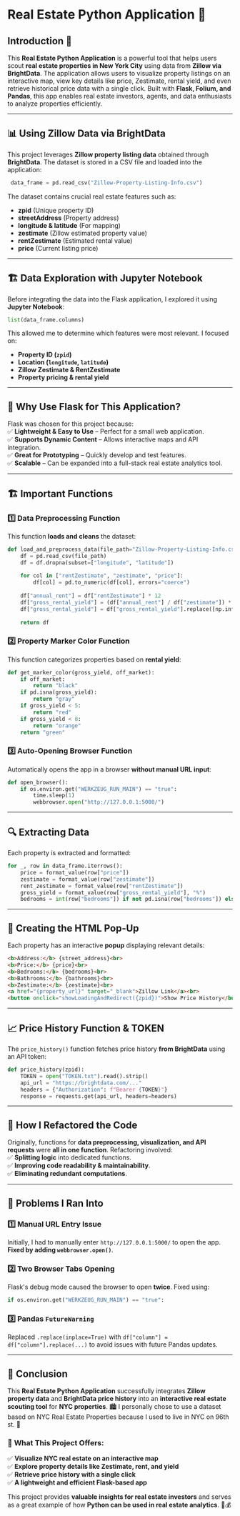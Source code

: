 # Real Estate Python Application 🏡

## Introduction 📌
This **Real Estate Python Application** is a powerful tool that helps users scout **real estate properties in New York City** using data from **Zillow via BrightData**. The application allows users to visualize property listings on an interactive map, view key details like price, Zestimate, rental yield, and even retrieve historical price data with a single click. Built with **Flask, Folium, and Pandas**, this app enables real estate investors, agents, and data enthusiasts to analyze properties efficiently.

---

## 📊 Using Zillow Data via BrightData
This project leverages **Zillow property listing data** obtained through **BrightData**. The dataset is stored in a CSV file and loaded into the application:
```python
 data_frame = pd.read_csv("Zillow-Property-Listing-Info.csv")
```
The dataset contains crucial real estate features such as:
- **zpid** (Unique property ID)
- **streetAddress** (Property address)
- **longitude & latitude** (For mapping)
- **zestimate** (Zillow estimated property value)
- **rentZestimate** (Estimated rental value)
- **price** (Current listing price)

---

## 🏗️ Data Exploration with Jupyter Notebook
Before integrating the data into the Flask application, I explored it using **Jupyter Notebook**:
```python
list(data_frame.columns)
```
This allowed me to determine which features were most relevant. I focused on:
- **Property ID (`zpid`)**
- **Location (`longitude`, `latitude`)**
- **Zillow Zestimate & RentZestimate**
- **Property pricing & rental yield**

---

## 🚀 Why Use Flask for This Application?
Flask was chosen for this project because:  
✅ **Lightweight & Easy to Use** – Perfect for a small web application.  
✅ **Supports Dynamic Content** – Allows interactive maps and API integration.  
✅ **Great for Prototyping** – Quickly develop and test features.  
✅ **Scalable** – Can be expanded into a full-stack real estate analytics tool.  

---

## 🏗️ Important Functions
### **1️⃣ Data Preprocessing Function**
This function **loads and cleans** the dataset:
```python
def load_and_preprocess_data(file_path="Zillow-Property-Listing-Info.csv"):
    df = pd.read_csv(file_path)
    df = df.dropna(subset=["longitude", "latitude"])
    
    for col in ["rentZestimate", "zestimate", "price"]:
        df[col] = pd.to_numeric(df[col], errors="coerce")
    
    df["annual_rent"] = df["rentZestimate"] * 12
    df["gross_rental_yield"] = (df["annual_rent"] / df["zestimate"]) * 100
    df["gross_rental_yield"] = df["gross_rental_yield"].replace([np.inf, -np.inf], np.nan)
    
    return df
```
### **2️⃣ Property Marker Color Function**
This function categorizes properties based on **rental yield**:
```python
def get_marker_color(gross_yield, off_market):
    if off_market:
        return "black"
    if pd.isna(gross_yield):
        return "gray"
    if gross_yield < 5:
        return "red"
    if gross_yield < 8:
        return "orange"
    return "green"
```
### **3️⃣ Auto-Opening Browser Function**
Automatically opens the app in a browser **without manual URL input**:
```python
def open_browser():
    if os.environ.get("WERKZEUG_RUN_MAIN") == "true":
        time.sleep(1)
        webbrowser.open("http://127.0.0.1:5000/")
```

---

## 🔍 Extracting Data
Each property is extracted and formatted:
```python
for _, row in data_frame.iterrows():
    price = format_value(row["price"])
    zestimate = format_value(row["zestimate"])
    rent_zestimate = format_value(row["rentZestimate"])
    gross_yield = format_value(row["gross_rental_yield"], "%")
    bedrooms = int(row["bedrooms"]) if not pd.isna(row["bedrooms"]) else "N/A"
```

---

## 🏡 Creating the HTML Pop-Up
Each property has an interactive **popup** displaying relevant details:
```html
<b>Address:</b> {street_address}<br>
<b>Price:</b> {price}<br>
<b>Bedrooms:</b> {bedrooms}<br>
<b>Bathrooms:</b> {bathrooms}<br>
<b>Zestimate:</b> {zestimate}<br>
<a href="{property_url}" target="_blank">Zillow Link</a><br>
<button onclick="showLoadingAndRedirect({zpid})">Show Price History</button>
```

---

## 📈 Price History Function & TOKEN
The `price_history()` function fetches price history **from BrightData** using an API token:
```python
def price_history(zpid):
    TOKEN = open("TOKEN.txt").read().strip()
    api_url = "https://brightdata.com/..."
    headers = {"Authorization": f"Bearer {TOKEN}"}
    response = requests.get(api_url, headers=headers)
```

---

## 🔧 How I Refactored the Code
Originally, functions for **data preprocessing, visualization, and API requests** were **all in one function**. Refactoring involved:  
✅ **Splitting logic** into dedicated functions.  
✅ **Improving code readability & maintainability**.  
✅ **Eliminating redundant computations**.  

---

## 🛑 Problems I Ran Into
### **1️⃣ Manual URL Entry Issue**
Initially, I had to manually enter `http://127.0.0.1:5000/` to open the app. **Fixed by adding `webbrowser.open()`**.

### **2️⃣ Two Browser Tabs Opening**
Flask's debug mode caused the browser to open **twice**. Fixed using:
```python
if os.environ.get("WERKZEUG_RUN_MAIN") == "true":
```

### **3️⃣ Pandas `FutureWarning`**
Replaced `.replace(inplace=True)` with `df["column"] = df["column"].replace(...)` to avoid issues with future Pandas updates.

---

## 📌 Conclusion
This **Real Estate Python Application** successfully integrates **Zillow property data** and **BrightData price history** into an **interactive real estate scouting tool** for **NYC properties**. 🏙️ I personally chose to use a dataset based on NYC Real Estate Properties because I used to live in NYC on 96th st. 🗽

### 🚀 **What This Project Offers:**
✅ **Visualize NYC real estate on an interactive map**  
✅ **Explore property details like Zestimate, rent, and yield**  
✅ **Retrieve price history with a single click**  
✅ **A lightweight and efficient Flask-based app**  

This project provides **valuable insights for real estate investors** and serves as a great example of how **Python can be used in real estate analytics**. 🏡💰

